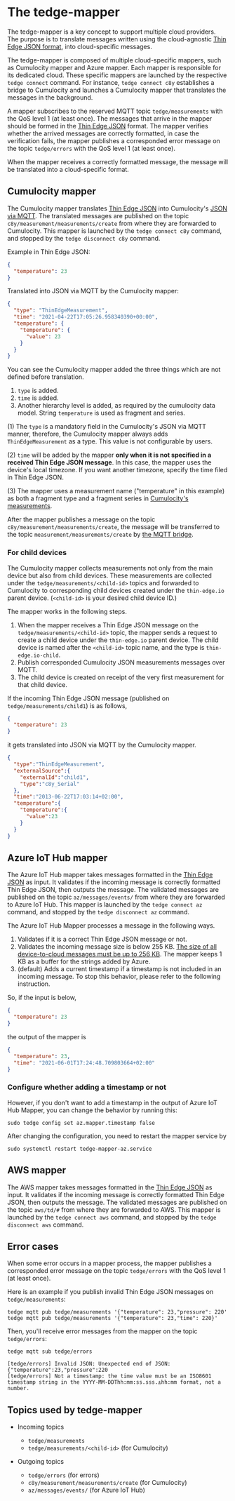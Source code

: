 # The tedge-mapper

The tedge-mapper is a key concept to support multiple cloud providers.
The purpose is to translate
messages written using the cloud-agnostic [Thin Edge JSON format](thin-edge-json.md),
into cloud-specific messages.

The tedge-mapper is composed of multiple cloud-specific mappers, such as Cumulocity mapper and Azure mapper.
Each mapper is responsible for its dedicated cloud.
These specific mappers are launched by the respective `tedge connect` command.
For instance, `tedge connect c8y` establishes a bridge to Cumulocity and launches a Cumulocity mapper
that translates the messages in the background.

A mapper subscribes to the reserved MQTT topic `tedge/measurements` with the QoS level 1 (at least once).
The messages that arrive in the mapper should be formed in the [Thin Edge JSON](thin-edge-json.md) format.
The mapper verifies whether the arrived messages are correctly formatted,
in case the verification fails, the mapper publishes a corresponded error message
on the topic `tedge/errors` with the QoS level 1 (at least once).

When the mapper receives a correctly formatted message,
the message will be translated into a cloud-specific format.

## Cumulocity mapper

The Cumulocity mapper translates [Thin Edge JSON](thin-edge-json.md) into Cumulocity's [JSON via MQTT](https://cumulocity.com/guides/device-sdk/mqtt/#json).
The translated messages are published on the topic `c8y/measurement/measurements/create` from where they are forwarded to Cumulocity.
This mapper is launched by the `tedge connect c8y` command, and stopped by the `tedge disconnect c8y` command.

Example in Thin Edge JSON:

```json
{
  "temperature": 23
}
```

Translated into JSON via MQTT by the Cumulocity mapper:

```json
{
  "type": "ThinEdgeMeasurement",
  "time": "2021-04-22T17:05:26.958340390+00:00",
  "temperature": {
    "temperature": {
      "value": 23
    }
  }
}
```

You can see the Cumulocity mapper added the three things which are not defined before translation.

1. `type` is added.
2. `time` is added.
3. Another hierarchy level is added, as required by the cumulocity data model.
String `temperature` is used as fragment and series.

(1) The `type` is a mandatory field in the Cumulocity's JSON via MQTT manner,
therefore, the Cumulocity mapper always adds `ThinEdgeMeasurement` as a type.
This value is not configurable by users.

(2) `time` will be added by the mapper **only when it is not specified in a received Thin Edge JSON message**.
In this case, the mapper uses the device's local timezone. If you want another timezone, specify the time filed in Thin Edge JSON.

(3) The mapper uses a measurement name ("temperature" in this example)
as both a fragment type and a fragment series in [Cumulocity's measurements](https://cumulocity.com/guides/reference/measurements/#examples).

After the mapper publishes a message on the topic `c8y/measurement/measurements/create`,
the message will be transferred to the topic `measurement/measurements/create` by [the MQTT bridge](../references/bridged-topics.md).

### For child devices

The Cumulocity mapper collects measurements not only from the main device but also from child devices.
These measurements are collected under the `tedge/measurements/<child-id>` topics and forwarded to Cumulocity to corresponding child devices created under the `thin-edge.io` parent device.
(`<child-id>` is your desired child device ID.)

The mapper works in the following steps.

1. When the mapper receives a Thin Edge JSON message on the `tedge/measurements/<child-id>` topic,
   the mapper sends a request to create a child device under the `thin-edge.io` parent device.
   The child device is named after the `<child-id>` topic name, and the type is `thin-edge.io-child`.
2. Publish corresponded Cumulocity JSON measurements messages over MQTT.
3. The child device is created on receipt of the very first measurement for that child device.

If the incoming Thin Edge JSON message (published on `tedge/measurements/child1`) is as follows,

```json
{
  "temperature": 23
}
```

it gets translated into JSON via MQTT by the Cumulocity mapper.

```json
{
  "type":"ThinEdgeMeasurement",
  "externalSource":{
    "externalId":"child1",
    "type":"c8y_Serial"
  },
  "time":"2013-06-22T17:03:14+02:00",
  "temperature":{
    "temperature":{
      "value":23
    }
  }
}
```

## Azure IoT Hub mapper

The Azure IoT Hub mapper takes messages formatted in the [Thin Edge JSON](thin-edge-json.md) as input.
It validates if the incoming message is correctly formatted Thin Edge JSON, then outputs the message.
The validated messages are published on the topic `az/messages/events/` from where they are forwarded to Azure IoT Hub.
This mapper is launched by the `tedge connect az` command, and stopped by the `tedge disconnect az` command.

The Azure IoT Hub Mapper processes a message in the following ways.

1. Validates if it is a correct Thin Edge JSON message or not.
2. Validates the incoming message size is below 255 KB.
[The size of all device-to-cloud messages must be up to 256 KB](https://docs.microsoft.com/en-us/azure/iot-hub/iot-hub-devguide-d2c-guidance).
The mapper keeps 1 KB as a buffer for the strings added by Azure.
3. (default) Adds a current timestamp if a timestamp is not included in an incoming message. To stop this behavior, please refer to the following instruction.

So, if the input is below,

```json
{
  "temperature": 23
}
```

the output of the mapper is

```json
{
  "temperature": 23,
  "time": "2021-06-01T17:24:48.709803664+02:00"
}
```

### Configure whether adding a timestamp or not

However, if you don't want to add a timestamp in the output of Azure IoT Hub Mapper, you can change the behavior by running this:

```shell
sudo tedge config set az.mapper.timestamp false 
```

After changing the configuration, you need to restart the mapper service by

```shell
sudo systemctl restart tedge-mapper-az.service
```

## AWS mapper

The AWS mapper takes messages formatted in the [Thin Edge JSON](thin-edge-json.md) as input.
It validates if the incoming message is correctly formatted Thin Edge JSON, then outputs the message.
The validated messages are published on the topic `aws/td/#` from where they are forwarded to AWS.
This mapper is launched by the `tedge connect aws` command, and stopped by the `tedge disconnect aws` command.

## Error cases

When some error occurs in a mapper process, the mapper publishes a corresponded error message
on the topic `tedge/errors` with the QoS level 1 (at least once).

Here is an example if you publish invalid Thin Edge JSON messages on `tedge/measurements`:

```shell
tedge mqtt pub tedge/measurements '{"temperature": 23,"pressure": 220'
tedge mqtt pub tedge/measurements '{"temperature": 23,"time": 220}'
```

Then, you'll receive error messages from the mapper on the topic `tedge/errors`:

```shell
tedge mqtt sub tedge/errors
```

```
[tedge/errors] Invalid JSON: Unexpected end of JSON: {"temperature":23,"pressure":220
[tedge/errors] Not a timestamp: the time value must be an ISO8601 timestamp string in the YYYY-MM-DDThh:mm:ss.sss.±hh:mm format, not a number.
```

## Topics used by tedge-mapper

- Incoming topics
  - `tedge/measurements`
  - `tedge/measurements/<child-id>` (for Cumulocity)

- Outgoing topics
  - `tedge/errors` (for errors)
  - `c8y/measurement/measurements/create` (for Cumulocity)
  - `az/messages/events/` (for Azure IoT Hub)

